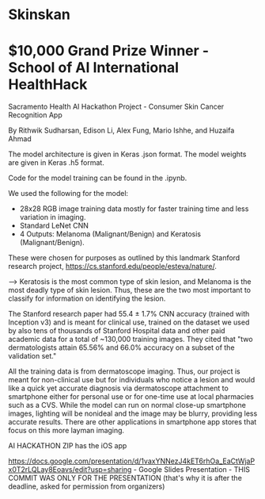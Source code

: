 # Skinskan
# $10,000 Grand Prize Winner - School of AI International HealthHack
Sacramento Health AI Hackathon Project - Consumer Skin Cancer Recognition App

By Rithwik Sudharsan, Edison Li, Alex Fung, Mario Ishhe, and Huzaifa Ahmad

The model architecture is given in Keras .json format. The model weights are given in Keras .h5 format.

Code for the model training can be found in the .ipynb. 

We used the following for the model:
- 28x28 RGB image training data mostly for faster training time and less variation in imaging.
- Standard LeNet CNN 
- 4 Outputs: Melanoma (Malignant/Benign) and Keratosis (Malignant/Benign). 

These were chosen for purposes as outlined by this landmark Stanford research project, https://cs.stanford.edu/people/esteva/nature/. 

--> Keratosis is the most common type of skin lesion, and Melanoma is the most deadly type of skin lesion. Thus, these are the two most important to classify for information on identifying the lesion. 

The Stanford research paper had 55.4 ±  1.7% CNN accuracy (trained with Inception v3) and is meant for clinical use, trained on the dataset we used by also tens of thousands of Stanford Hospital data and other paid academic data for a total of ~130,000 training images. They cited that "two dermatologists attain 65.56% and 66.0% accuracy on a subset of the validation set." 

All the training data is from dermatoscope imaging. Thus, our project is meant for non-clinical use but for individuals who notice a lesion and would like a quick yet accurate diagnosis via dermatoscope attachment to smartphone either for personal use or for one-time use at local pharmacies such as a CVS. While the model can run on normal close-up smartphone images, lighting will be nonideal and the image may be blurry, providing less accurate results. There are other applications in smartphone app stores that focus on this more layman imaging.


AI HACKATHON ZIP has the iOS app

https://docs.google.com/presentation/d/1vaxYNNezJ4kET6rhOa_EaCtWjaPx0T2rLQLay8Eoavs/edit?usp=sharing - Google Slides Presentation - THIS COMMIT WAS ONLY FOR THE PRESENTATION (that's why it is after the deadline, asked for permission from organizers)
